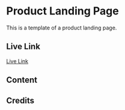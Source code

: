 # Product Landing Page 
This is a template of a product landing page.

## Live Link 
[Live Link](https://marykathryn0.github.io/product-landing-page/.)

## Content


## Credits

